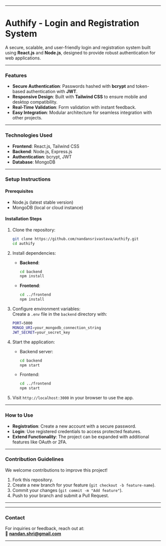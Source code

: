 
---

# **Authify - Login and Registration System**  

A secure, scalable, and user-friendly login and registration system built using **React.js** and **Node.js**, designed to provide robust authentication for web applications.  

---

### **Features**  
- **Secure Authentication**: Passwords hashed with **bcrypt** and token-based authentication with **JWT**.  
- **Responsive Design**: Built with **Tailwind CSS** to ensure mobile and desktop compatibility.  
- **Real-Time Validation**: Form validation with instant feedback.  
- **Easy Integration**: Modular architecture for seamless integration with other projects.  

---

### **Technologies Used**  

- **Frontend**: React.js, Tailwind CSS  
- **Backend**: Node.js, Express.js  
- **Authentication**: bcrypt, JWT  
- **Database**: MongoDB  

---

### **Setup Instructions**  

#### **Prerequisites**  
- Node.js (latest stable version)  
- MongoDB (local or cloud instance)  

#### **Installation Steps**  

1. Clone the repository:  
   ```bash  
   git clone https://github.com/nandansrivastava/authify.git  
   cd authify  
   ```  

2. Install dependencies:  
   - **Backend**:  
     ```bash  
     cd backend  
     npm install  
     ```  
   - **Frontend**:  
     ```bash  
     cd ../frontend  
     npm install  
     ```  

3. Configure environment variables:  
   Create a `.env` file in the `backend` directory with:  
   ```bash  
   PORT=5000  
   MONGO_URI=your_mongodb_connection_string  
   JWT_SECRET=your_secret_key  
   ```  

4. Start the application:  
   - Backend server:  
     ```bash  
     cd backend  
     npm start  
     ```  
   - Frontend:  
     ```bash  
     cd ../frontend  
     npm start  
     ```  

5. Visit `http://localhost:3000` in your browser to use the app.  

---

### **How to Use**  
- **Registration**: Create a new account with a secure password.  
- **Login**: Use registered credentials to access protected features.  
- **Extend Functionality**: The project can be expanded with additional features like OAuth or 2FA.  

---

### **Contribution Guidelines**  

We welcome contributions to improve this project!  
1. Fork this repository.  
2. Create a new branch for your feature (`git checkout -b feature-name`).  
3. Commit your changes (`git commit -m "Add feature"`).  
4. Push to your branch and submit a Pull Request.  

---
---

### **Contact**  
For inquiries or feedback, reach out at:  
📧 **nandan.shri@gmail.com**  

---  
